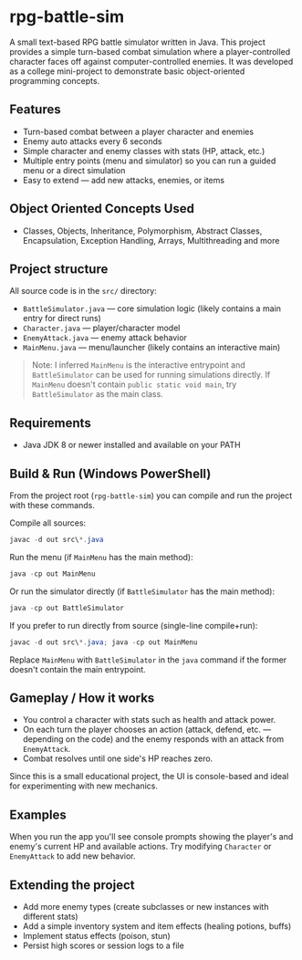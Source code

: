 # rpg-battle-sim

A small text-based RPG battle simulator written in Java. This project provides a simple turn-based combat simulation where a player-controlled character faces off against computer-controlled enemies. It was developed as a college mini-project to demonstrate basic object-oriented programming concepts.

## Features

- Turn-based combat between a player character and enemies
- Enemy auto attacks every 6 seconds
- Simple character and enemy classes with stats (HP, attack, etc.)
- Multiple entry points (menu and simulator) so you can run a guided menu or a direct simulation
- Easy to extend — add new attacks, enemies, or items

## Object Oriented Concepts Used

- Classes, Objects, Inheritance, Polymorphism, Abstract Classes, Encapsulation, Exception Handling, Arrays, Multithreading and more

## Project structure

All source code is in the `src/` directory:

- `BattleSimulator.java` — core simulation logic (likely contains a main entry for direct runs)
- `Character.java` — player/character model
- `EnemyAttack.java` — enemy attack behavior
- `MainMenu.java` — menu/launcher (likely contains an interactive main)

> Note: I inferred `MainMenu` is the interactive entrypoint and `BattleSimulator` can be used for running simulations directly. If `MainMenu` doesn't contain `public static void main`, try `BattleSimulator` as the main class.

## Requirements

- Java JDK 8 or newer installed and available on your PATH

## Build & Run (Windows PowerShell)

From the project root (`rpg-battle-sim`) you can compile and run the project with these commands.

Compile all sources:

```powershell
javac -d out src\*.java
```

Run the menu (if `MainMenu` has the main method):

```powershell
java -cp out MainMenu
```

Or run the simulator directly (if `BattleSimulator` has the main method):

```powershell
java -cp out BattleSimulator
```

If you prefer to run directly from source (single-line compile+run):

```powershell
javac -d out src\*.java; java -cp out MainMenu
```

Replace `MainMenu` with `BattleSimulator` in the `java` command if the former doesn't contain the main entrypoint.

## Gameplay / How it works

- You control a character with stats such as health and attack power.
- On each turn the player chooses an action (attack, defend, etc. — depending on the code) and the enemy responds with an attack from `EnemyAttack`.
- Combat resolves until one side's HP reaches zero.

Since this is a small educational project, the UI is console-based and ideal for experimenting with new mechanics.

## Examples

When you run the app you'll see console prompts showing the player's and enemy's current HP and available actions. Try modifying `Character` or `EnemyAttack` to add new behavior.

## Extending the project

- Add more enemy types (create subclasses or new instances with different stats)
- Add a simple inventory system and item effects (healing potions, buffs)
- Implement status effects (poison, stun)
- Persist high scores or session logs to a file
